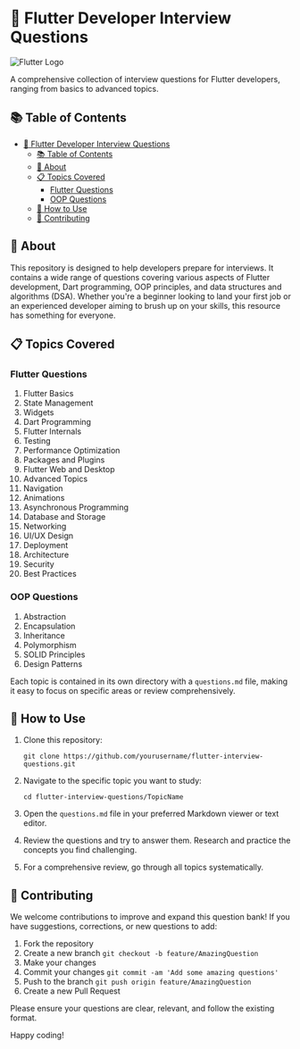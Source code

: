 # 🚀 Flutter Developer Interview Questions

![Flutter Logo](https://storage.googleapis.com/cms-storage-bucket/ec64036b4eacc9f3fd73.svg)

A comprehensive collection of interview questions for Flutter developers, ranging from basics to advanced topics.

## 📚 Table of Contents

- [🚀 Flutter Developer Interview Questions](#-flutter-developer-interview-questions)
  - [📚 Table of Contents](#-table-of-contents)
  - [🎯 About](#-about)
  - [📋 Topics Covered](#-topics-covered)
    - [Flutter Questions](#flutter-questions)
    - [OOP Questions](#oop-questions)
  - [🚀 How to Use](#-how-to-use)
  - [🤝 Contributing](#-contributing)

## 🎯 About

This repository is designed to help developers prepare for interviews. It contains a wide range of questions covering various aspects of Flutter development, Dart programming, OOP principles, and data structures and algorithms (DSA). Whether you're a beginner looking to land your first job or an experienced developer aiming to brush up on your skills, this resource has something for everyone.

## 📋 Topics Covered

### Flutter Questions

1. Flutter Basics
2. State Management
3. Widgets
4. Dart Programming
5. Flutter Internals
6. Testing
7. Performance Optimization
8. Packages and Plugins
9. Flutter Web and Desktop
10. Advanced Topics
11. Navigation
12. Animations
13. Asynchronous Programming
14. Database and Storage
15. Networking
16. UI/UX Design
17. Deployment
18. Architecture
19. Security
20. Best Practices

### OOP Questions

1. Abstraction
2. Encapsulation
3. Inheritance
4. Polymorphism
5. SOLID Principles
6. Design Patterns

Each topic is contained in its own directory with a `questions.md` file, making it easy to focus on specific areas or review comprehensively.

## 🚀 How to Use

1. Clone this repository:
   ```
   git clone https://github.com/yourusername/flutter-interview-questions.git
   ```

2. Navigate to the specific topic you want to study:
   ```
   cd flutter-interview-questions/TopicName
   ```

3. Open the `questions.md` file in your preferred Markdown viewer or text editor.

4. Review the questions and try to answer them. Research and practice the concepts you find challenging.

5. For a comprehensive review, go through all topics systematically.

## 🤝 Contributing

We welcome contributions to improve and expand this question bank! If you have suggestions, corrections, or new questions to add:

1. Fork the repository
2. Create a new branch `git checkout -b feature/AmazingQuestion`
3. Make your changes
4. Commit your changes `git commit -am 'Add some amazing questions'`
5. Push to the branch `git push origin feature/AmazingQuestion`
6. Create a new Pull Request

Please ensure your questions are clear, relevant, and follow the existing format.

Happy coding!
